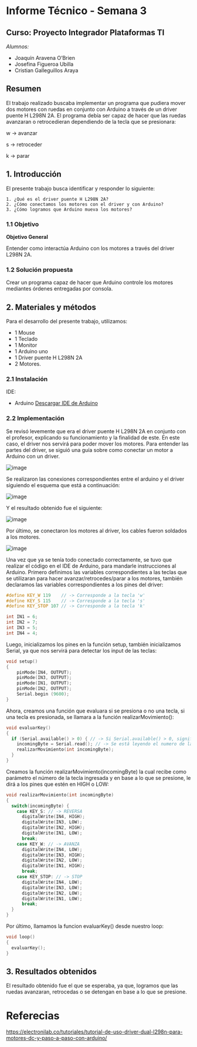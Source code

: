 # Informe Técnico - Semana 3
## Curso: Proyecto Integrador Plataformas TI

*Alumnos:*
* Joaquín Aravena O’Brien
* Josefina Figueroa Ubilla
* Cristian Galleguillos Araya

## Resumen

El trabajo realizado buscaba implementar un programa que pudiera mover dos motores con ruedas en conjunto con Arduino a través de un driver puente H L298N 2A. El programa debía ser capaz de hacer que las ruedas avanzaran o retrocedieran dependiendo de la tecla que se presionara: 

w -> avanzar

s -> retroceder

k -> parar
## 1. Introducción

El presente trabajo busca identificar y responder lo siguiente:

    1. ¿Qué es el driver puente H L298N 2A?
    2. ¿Cómo conectamos los motores con el driver y con Arduino?
    3. ¿Cómo logramos que Arduino mueva los motores?

### 1.1 Objetivo

**Objetivo General**

Entender como interactúa Arduino con los motores a través del driver L298N 2A.

### 1.2 Solución propuesta

Crear un programa capaz de hacer que Arduino controle los motores mediantes órdenes entregadas por consola.

## 2. Materiales y métodos

Para el desarrollo del presente trabajo, utilizamos:

- 1 Mouse
- 1 Teclado
- 1 Monitor
- 1 Arduino uno
- 1 Driver puente H L298N 2A
- 2 Motores.

### 2.1 Instalación
IDE:
- Arduino
[Descargar IDE de Arduino](https://www.arduino.cc/en/software)

### 2.2 Implementación
Se revisó levemente que era el driver puente H L298N 2A en conjunto con el profesor, explicando su funcionamiento y la finalidad de este. En este caso, el driver nos servirá para poder mover los motores. Para entender las partes del driver, se siguió una guía sobre como conectar un motor a Arduino con un driver.

![image](/images/semana_3/driver.jpg)

Se realizaron las conexiones correspondientes entre el arduino y el driver siguiendo el esquema que está a continuación:

![image](/images/semana_3/conexion_1.jpg)

Y el resultado obtenido fue el siguiente:

![image](/images/semana_3/conexion_2.jpg)

Por último, se conectaron los motores al driver, los cables fueron soldados a los motores.

![image](/images/semana_3/conexion_3.jpg)

Una vez que ya se tenía todo conectado correctamente, se tuvo que realizar el código en el IDE de Arduino, para mandarle instrucciones al Arduino. Primero definimos las variables correspondientes a las teclas que se utilizaran para hacer avanzar/retrocedes/parar a los motores, también declaramos las variables correspondientes a los pines del driver:
``` ino
#define KEY_W 119    // -> Corresponde a la tecla 'w'
#define KEY_S 115    // -> Corresponde a la tecla 's'
#define KEY_STOP 107 // -> Corresponde a la tecla 'k'

int IN1 = 6;
int IN2 = 7;
int IN3 = 5;
int IN4 = 4;
```
Luego, inicializamos los pines en la función setup, también inicializamos Serial, ya que nos servirá para detectar los input de las teclas:

```ino
void setup() 
{
    pinMode(IN4, OUTPUT);
    pinMode(IN3, OUTPUT);
    pinMode(IN1, OUTPUT);
    pinMode(IN2, OUTPUT);
    Serial.begin (9600);
}
```
Ahora, creamos una función que evaluara si se presiona o no una tecla, si una tecla es presionada, se llamara a la función realizarMovimiento():

```ino
void evaluarKey() 
{
  if (Serial.available() > 0) { // -> Si Serial.available() > 0, significa que se ingreso un dato.
    incomingByte = Serial.read(); // -> Se está leyendo el numero de la tecla presionada.
    realizarMovimiento(int incomingByte);         
  }
}
```
Creamos la función realizarMovimiento(incomingByte) la cual recibe como parámetro el número de la tecla ingresada y en base a lo que se presione, le dirá a los pines que estén en HIGH o LOW:

```ino
void realizarMovimiento(int incomingByte) 
{
  switch(incomingByte) {
    case KEY_S: // -> REVERSA
      digitalWrite(IN4, HIGH);
      digitalWrite(IN3, LOW);
      digitalWrite(IN2, HIGH);
      digitalWrite(IN1, LOW);
      break;  
    case KEY_W: // -> AVANZA
      digitalWrite(IN4, LOW);
      digitalWrite(IN3, HIGH);
      digitalWrite(IN2, LOW);
      digitalWrite(IN1, HIGH);
      break;
    case KEY_STOP: // -> STOP
      digitalWrite(IN4, LOW);
      digitalWrite(IN3, LOW);
      digitalWrite(IN2, LOW);
      digitalWrite(IN1, LOW);
      break;
  }
}
```
Por último, llamamos la funcion evaluarKey() desde nuestro loop:
```ino
void loop()
{     
  evaluarKey();
}
```
## 3. Resultados obtenidos

El resultado obtenido fue el que se esperaba, ya que, logramos que las ruedas avanzaran, retrocedas o se detengan en base a lo que se presione.

# Referecias
https://electronilab.co/tutoriales/tutorial-de-uso-driver-dual-l298n-para-motores-dc-y-paso-a-paso-con-arduino/
